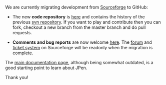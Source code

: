We are currently migrating development from [Sourceforge](http://sourceforge.net/projects/jpen/) to GitHub:

* The new **code repository** is [here](https://github.com/nicarran/jpen) and contains the history of the previous [svn repository](https://sourceforge.net/p/jpen/code/). If you want to play and contribute then you can fork, checkout a new branch from the master branch and do pull requests. 

* **Comments and bug reports** are now welcome [here](https://github.com/nicarran/jpen/issues). The [forum](https://sourceforge.net/p/jpen/discussion/753961/) and [ticket system](https://sourceforge.net/p/jpen/_list/tickets) on Sourceforge will be readonly when the migration is complete.

The [main documentation page](http://jpen.sf.net), although being somewhat outdated, is a good starting point to learn about JPen.

Thank you!